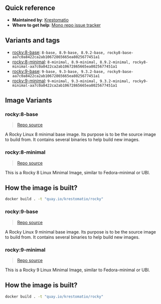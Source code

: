 ## Quick reference
- **Maintained by**:
[Krestomatio](https://krestomatio.com)
- **Where to get help**:
[Mono repo issue tracker](https://github.com/krestomatio/container_builder/issues)

## Variants and tags
- [rocky:8-base](#rocky8-base): `8-base, 8.9-base, 8.9.2-base, rocky8-base-aa7c0a8422ca2ab10672865665ea8025677451a1`
- [rocky:8-minimal](#rocky8-minimal): `8-minimal, 8.9-minimal, 8.9.2-minimal, rocky8-minimal-aa7c0a8422ca2ab10672865665ea8025677451a1`
- [rocky:9-base](#rocky9-base): `9-base, 9.3-base, 9.3.2-base, rocky9-base-aa7c0a8422ca2ab10672865665ea8025677451a1`
- [rocky:9-minimal](#rocky9-minimal): `9-minimal, 9.3-minimal, 9.3.2-minimal, rocky9-minimal-aa7c0a8422ca2ab10672865665ea8025677451a1`


## Image Variants
### rocky:8-base
> [Repo source](https://github.com/krestomatio/container_builder/tree/master/rocky/rocky8-base)

A Rocky Linux 8 minimal base image. Its purpose is to be the source image to build from. It contains several binaries to help build new images.

### rocky:8-minimal
> [Repo source](https://github.com/krestomatio/container_builder/tree/master/rocky/rocky8-minimal)

This is a Rocky 8 Linux Minimal Image, similar to Fedora-minimal or UBI.

## How the image is built?
```bash
docker build . -t "quay.io/krestomatio/rocky"
```

### rocky:9-base
> [Repo source](https://github.com/krestomatio/container_builder/tree/master/rocky/rocky9-base)

A Rocky Linux 9 minimal base image. Its purpose is to be the source image to build from. It contains several binaries to help build new images.

### rocky:9-minimal
> [Repo source](https://github.com/krestomatio/container_builder/tree/master/rocky/rocky9-minimal)

This is a Rocky 9 Linux Minimal Image, similar to Fedora-minimal or UBI.

## How the image is built?
```bash
docker build . -t "quay.io/krestomatio/rocky"
```

